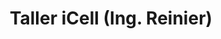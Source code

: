 ---
title: "Taller iCell (Ing. Reinier)"
url: /cumanayagua/taller-icell-ing-reinier/
shop: teléfono móvil
---